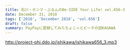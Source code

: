 ```yaml
---
title: 石川・ホンマ・ぶるんのBe-SIDE Your Life! vol.656-3
date: December 31, 2018
tags: ['2018', 'December 2018', 'vol.656']
draft: false
summary: PayPayに登録してみたちょこっとビーチの話KAGAWA
---
```


http://project-phi.ddo.jp/ishikawa/ishikawa656_3.mp3